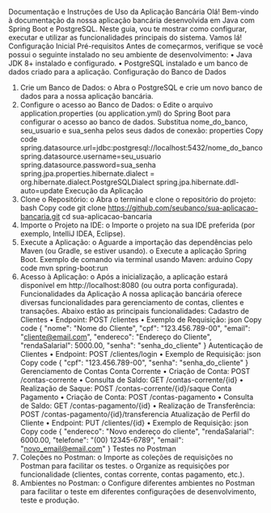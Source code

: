 Documentação e Instruções de Uso da Aplicação Bancária
Olá! Bem-vindo à documentação da nossa aplicação bancária desenvolvida em Java com Spring Boot e PostgreSQL. Neste guia, vou te mostrar como configurar, executar e utilizar as funcionalidades principais do sistema. Vamos lá!
Configuração Inicial
Pré-requisitos
Antes de começarmos, verifique se você possui o seguinte instalado no seu ambiente de desenvolvimento:
•	Java JDK 8+ instalado e configurado.
•	PostgreSQL instalado e um banco de dados criado para a aplicação.
Configuração do Banco de Dados
1.	Crie um Banco de Dados:
o	Abra o PostgreSQL e crie um novo banco de dados para a nossa aplicação bancária.
2.	Configure o acesso ao Banco de Dados:
o	Edite o arquivo application.properties (ou application.yml) do Spring Boot para configurar o acesso ao banco de dados. Substitua nome_do_banco, seu_usuario e sua_senha pelos seus dados de conexão:
properties
Copy code
spring.datasource.url=jdbc:postgresql://localhost:5432/nome_do_banco
spring.datasource.username=seu_usuario
spring.datasource.password=sua_senha
spring.jpa.properties.hibernate.dialect = org.hibernate.dialect.PostgreSQLDialect
spring.jpa.hibernate.ddl-auto=update
Execução da Aplicação
1.	Clone o Repositório:
o	Abra o terminal e clone o repositório do projeto:
bash
Copy code
git clone https://github.com/seubanco/sua-aplicacao-bancaria.git
cd sua-aplicacao-bancaria
2.	Importe o Projeto na IDE:
o	Importe o projeto na sua IDE preferida (por exemplo, IntelliJ IDEA, Eclipse).
3.	Execute a Aplicação:
o	Aguarde a importação das dependências pelo Maven (ou Gradle, se estiver usando).
o	Execute a aplicação Spring Boot.
Exemplo de comando via terminal usando Maven:
arduino
Copy code
mvn spring-boot:run
4.	Acesso à Aplicação:
o	Após a inicialização, a aplicação estará disponível em http://localhost:8080 (ou outra porta configurada).
Funcionalidades da Aplicação
A nossa aplicação bancária oferece diversas funcionalidades para gerenciamento de contas, clientes e transações. Abaixo estão as principais funcionalidades:
Cadastro de Clientes
•	Endpoint: POST /clientes
•	Exemplo de Requisição:
json
Copy code
{
  "nome": "Nome do Cliente",
  "cpf": "123.456.789-00",
  "email": "cliente@email.com",
  "endereco": "Endereço do Cliente",
  "rendaSalarial": 5000.00,
  "senha": "senha_do_cliente"
}
Autenticação de Clientes
•	Endpoint: POST /clientes/login
•	Exemplo de Requisição:
json
Copy code
{
  "cpf": "123.456.789-00",
  "senha": "senha_do_cliente"
}
Gerenciamento de Contas
Conta Corrente
•	Criação de Conta: POST /contas-corrente
•	Consulta de Saldo: GET /contas-corrente/{id}
•	Realização de Saque: POST /contas-corrente/{id}/saque
Conta Pagamento
•	Criação de Conta: POST /contas-pagamento
•	Consulta de Saldo: GET /contas-pagamento/{id}
•	Realização de Transferência: POST /contas-pagamento/{id}/transferencia
Atualização de Perfil do Cliente
•	Endpoint: PUT /clientes/{id}
•	Exemplo de Requisição:
json
Copy code
{
  "endereco": "Novo endereço do cliente",
  "rendaSalarial": 6000.00,
  "telefone": "(00) 12345-6789",
  "email": "novo_email@email.com"
}
Testes no Postman
1.	Coleções no Postman:
o	Importe as coleções de requisições no Postman para facilitar os testes.
o	Organize as requisições por funcionalidade (clientes, contas corrente, contas pagamento, etc.).
2.	Ambientes no Postman:
o	Configure diferentes ambientes no Postman para facilitar o teste em diferentes configurações de desenvolvimento, teste e produção.



